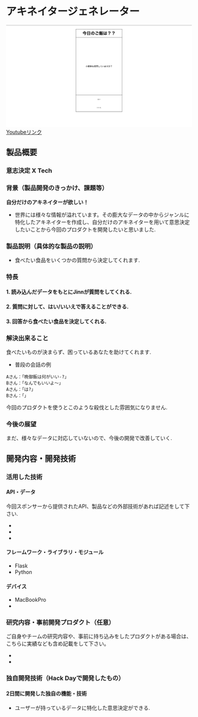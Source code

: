 # アキネイタージェネレーター

[![アキネイタージェネレーター](aki.png)](https://youtu.be/i4qPoudgto0)
[Youtubeリンク](https://youtu.be/i4qPoudgto0)

## 製品概要
### 意志決定 X Tech

### 背景（製品開発のきっかけ、課題等）
**自分だけのアキネイターが欲しい！**
- 世界には様々な情報が溢れています。その膨大なデータの中からジャンルに特化したアキネイターを作成し、自分だけのアキネイターを用いて意思決定したいことから今回のプロダクトを開発したいと思いました.


### 製品説明（具体的な製品の説明）
- 食べたい食品をいくつかの質問から決定してくれます.

### 特長

#### 1. 読み込んだデータをもとにJinnが質問をしてくれる.

#### 2. 質問に対して、はい/いいえで答えることができる.

#### 3. 回答から食べたい食品を決定してくれる.

### 解決出来ること
食べたいものが決まらず、困っているあなたを助けてくれます.

- 普段の会話の例
```
Aさん：「晩御飯は何がいい-?」
Bさん：「なんでもいいよ〜」
Aさん：「は?」
Bさん：「」
```
今回のプロダクトを使うとこのような殺伐とした雰囲気になりません.


### 今後の展望
まだ、様々なデータに対応していないので、今後の開発で改善していく. 

## 開発内容・開発技術
### 活用した技術
#### API・データ
今回スポンサーから提供されたAPI、製品などの外部技術があれば記述をして下さい.

* 
* 
* 

#### フレームワーク・ライブラリ・モジュール
* Flask
* Python 

#### デバイス
* MacBookPro
* 

### 研究内容・事前開発プロダクト（任意）
ご自身やチームの研究内容や、事前に持ち込みをしたプロダクトがある場合は、こちらに実績なども含め記載をして下さい。

* 
* 


### 独自開発技術（Hack Dayで開発したもの）
#### 2日間に開発した独自の機能・技術
* ユーザーが持っているデータに特化した意思決定ができる.
